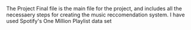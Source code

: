 The Project Final file is the main file for the project, and includes all the necessaery steps for creating the music reccomendation system. 
I have used Spotify's One Million Playlist data set
